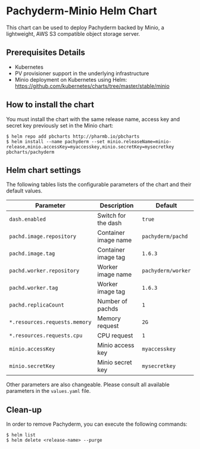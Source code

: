 Pachyderm-Minio Helm Chart
====================

This chart can be used to deploy Pachyderm backed by Minio, a lightweight, AWS S3 compatible object storage server.

Prerequisites Details
---------------------

-	Kubernetes
-   PV provisioner support in the underlying infrastructure
-   Minio deployment on Kubernetes using Helm: https://github.com/kubernetes/charts/tree/master/stable/minio

How to install the chart
--------------------

You must install the chart with the same release name, access key and secret key previously set in the Minio chart:

```console
$ helm repo add pbcharts http://pharmb.io/pbcharts
$ helm install --name pachyderm --set minio.releaseName=minio-release,minio.accessKey=myaccesskey,minio.secretKey=mysecretkey pbcharts/pachyderm
```

Helm chart settings
-------------------

The following tables lists the configurable parameters of the chart and their default values.

| Parameter                    | Description           | Default           |
|------------------------------|-----------------------|-------------------|
| `dash.enabled`               | Switch for the dash   | `true`            |
| `pachd.image.repository`     | Container image name  | `pachyderm/pachd` |
| `pachd.image.tag`            | Container image tag   | `1.6.3`           |
| `pachd.worker.repository`    | Worker image name     | `pachyderm/worker`|
| `pachd.worker.tag`           | Worker image tag      | `1.6.3`           |
| `pachd.replicaCount`         | Number of pachds      | `1`               |
| `*.resources.requests.memory`| Memory request        | `2G`              |
| `*.resources.requests.cpu`   | CPU request           | `1`               |
| `minio.accessKey`            | Minio access key      | `myaccesskey`     |
| `minio.secretKey`            | Minio secret key      | `mysecretkey`     |


Other parameters are also changeable. Please consult all available parameters in the `values.yaml` file.

Clean-up
-------

In order to remove Pachyderm, you can execute the following commands:

```console
$ helm list
$ helm delete <release-name> --purge
```
